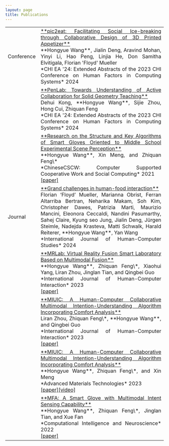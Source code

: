 ```yaml
---
layout: page
title: Publications
---
```

<table>
<colgroup>
<col width="10%" />
<col width="90%" />
</colgroup>
<tbody>
  
<tr>
<td>Conference</td>
<td markdown="span" style="text-align:justify"><a href="https://doi.org/10.1145/3613905.3651082" target="_blank">**pic2eat: Facilitating Social Ice-breaking through Collaborative Design of 3D Printed Appetizer**</a><br>**Hongyue Wang**, Jialin Deng, Aravind Mohan, Yinyi Li, Hao Peng, Linjia He, Don Samitha Elvitigala, Florian 'Floyd' Mueller<br>*CHI EA '24: Extended Abstracts of the 2023 CHI Conference on Human Factors in Computing Systems* 2024<br></td>
</tr>

<tr>
<td></td>
<td markdown="span" style="text-align:justify"><a href="https://doi.org/10.1145/3613905.3651082" target="_blank">**PenLab: Towards Understanding of Active Collaboration for Solid Geometry Teaching**</a><br>Dehui Kong, **Hongyue Wang**, Sijie Zhou, Hong Cui, Zhiquan Feng<br>*CHI EA '24: Extended Abstracts of the 2023 CHI Conference on Human Factors in Computing Systems* 2024<br></td>
</tr>

<tr>
<td></td>
<td markdown="span" style="text-align:justify"><a href="[https://doi.org/10.1145/3613905.3651082" target=](https://link.springer.com/chapter/10.1007/978-981-19-4546-5_32)"_blank">**Research on the Structure and Key Algorithms of Smart Gloves Oriented to Middle School Experimental Scene Perception**</a><br>**Hongyue Wang**, Xin Meng, and Zhiquan Feng\*<br>*ChineseCSCW: Computer Supported Cooperative Work and Social Computing* 2021<br><a href="/assets/pubs/Research on the Structure and Key Algorithms of Smart Gloves Oriented to Middle School Experimental Scene Perception.pdf" target="_blank">[paper]</a></td>
</tr>



<tr>
<td>Journal</td>
<td markdown="span" style="text-align:justify"><a href="https://www.sciencedirect.com/science/article/pii/S1071581923002069" target="_blank">**Grand challenges in human-food interaction**</a><br>Florian ‘Floyd’ Mueller, Marianna Obrist, Ferran Altarriba Bertran, Neharika Makam, Soh Kim, Christopher Dawes, Patrizia Marti, Maurizio Mancini, Eleonora Ceccaldi, Nandini Pasumarthy, Sahej Claire, Kyung seo Jung, Jialin Deng, Jürgen Steimle, Nadejda Krasteva, Matti Schwalk, Harald Reiterer, **Hongyue Wang**, Yan Wang<br>*International Journal of Human-Computer Studies* 2024<br></td>
</tr>

<tr>
<td></td>
<td markdown="span" style="text-align:justify"><a href="https://www.tandfonline.com/doi/abs/10.1080/10447318.2023.2227823" target="_blank">**MRLab: Virtual Reality Fusion Smart Laboratory Based on Multimodal Fusion**</a><br>**Hongyue Wang**, Zhiquan Feng\*, Xiaohui Yang, Liran Zhou, Jinglan Tian, and Qingbei Guo<br>*International Journal of Human-Computer Interaction* 2023<br><a href="/assets/pubs/MRLab Virtual Reality Fusion Smart Laboratory Based on Multimodal Fusion.pdf" target="_blank">[paper]</a></td>
</tr>

<tr>
<td></td>
<td markdown="span" style="text-align:justify"><a href="https://www.tandfonline.com/doi/abs/10.1080/10447318.2023.2247606?journalCode=hihc20" target="_blank">**MIUIC: A Human-Computer Collaborative Multimodal Intention-Understanding Algorithm Incorporating Comfort Analysis**</a><br>Liran Zhou, Zhiquan Feng\*, **Hongyue Wang**, and Qingbei Guo<br>*International Journal of Human-Computer Interaction* 2023<br><a href="/assets/pubs/MRLab Virtual Reality Fusion Smart Laboratory Based on Multimodal Fusion.pdf" target="_blank">[paper]</a></td>
</tr>

<tr>
<td></td>
<td markdown="span" style="text-align:justify"><a href="https://onlinelibrary.wiley.com/doi/abs/10.1002/admt.202200549">**MIUIC: A Human-Computer Collaborative Multimodal Intention-Understanding Algorithm Incorporating Comfort Analysis**</a><br>**Hongyue Wang**, Zhiquan Feng\*, and Xin Meng<br>*Advanced Materials Technologies* 2023<br><a href="/assets/pubs/Multimodal Information Perception and Understanding：Application of Smart Glove in Virtual-Reality Fusion Chemistry Experiment Platform.pdf" target="_blank">[paper]</a><a href="https://youtu.be/8btwYEO1cd4" target="_blank">[video]</a></td>
</tr>

<tr>
<td></td>
<td markdown="span" style="text-align:justify"><a href="https://www.hindawi.com/journals/cin/2022/3545850/" target="_blank">**MFA: A Smart Glove with Multimodal Intent Sensing Capability**</a><br>**Hongyue Wang**, Zhiquan Feng\*, Jinglan Tian, and Xue Fan<br>*Computational Intelligence and Neuroscience* 2022<br><a href="/assets/pubs/MFA：A Smart Glove with Multimodal Intent Sensing Capability.pdf" target="_blank">[paper]</a></td>
</tr>

</tbody>
</table>
